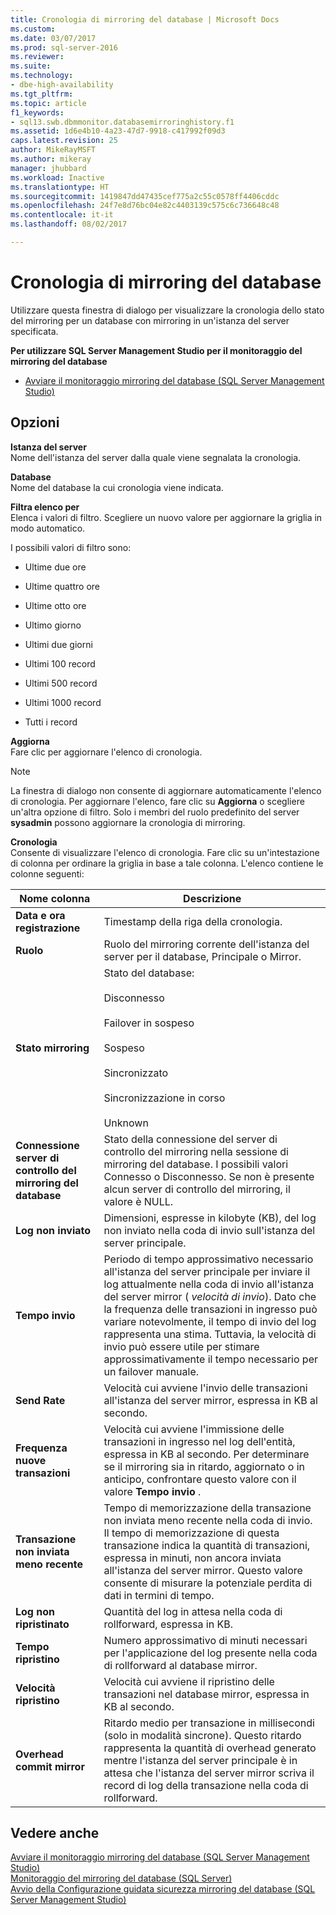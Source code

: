 ```yaml
---
title: Cronologia di mirroring del database | Microsoft Docs
ms.custom: 
ms.date: 03/07/2017
ms.prod: sql-server-2016
ms.reviewer: 
ms.suite: 
ms.technology:
- dbe-high-availability
ms.tgt_pltfrm: 
ms.topic: article
f1_keywords:
- sql13.swb.dbmmonitor.databasemirroringhistory.f1
ms.assetid: 1d6e4b10-4a23-47d7-9918-c417992f09d3
caps.latest.revision: 25
author: MikeRayMSFT
ms.author: mikeray
manager: jhubbard
ms.workload: Inactive
ms.translationtype: HT
ms.sourcegitcommit: 1419847dd47435cef775a2c55c0578ff4406cddc
ms.openlocfilehash: 24f7e8d76bc04e82c4403139c575c6c736648c48
ms.contentlocale: it-it
ms.lasthandoff: 08/02/2017

---
```

# <a name="database-mirroring-history"></a>Cronologia di mirroring del database
  Utilizzare questa finestra di dialogo per visualizzare la cronologia dello stato del mirroring per un database con mirroring in un'istanza del server specificata.  
  
 **Per utilizzare SQL Server Management Studio per il monitoraggio del mirroring del database**  
  
-   [Avviare il monitoraggio mirroring del database &#40;SQL Server Management Studio&#41;](../../database-engine/database-mirroring/start-database-mirroring-monitor-sql-server-management-studio.md)  
  
## <a name="options"></a>Opzioni  
 **Istanza del server**  
 Nome dell'istanza del server dalla quale viene segnalata la cronologia.  
  
 **Database**  
 Nome del database la cui cronologia viene indicata.  
  
 **Filtra elenco per**  
 Elenca i valori di filtro. Scegliere un nuovo valore per aggiornare la griglia in modo automatico.  
  
 I possibili valori di filtro sono:  
  
-   Ultime due ore  
  
-   Ultime quattro ore  
  
-   Ultime otto ore  
  
-   Ultimo giorno  
  
-   Ultimi due giorni  
  
-   Ultimi 100 record  
  
-   Ultimi 500 record  
  
-   Ultimi 1000 record  
  
-   Tutti i record  
  
 **Aggiorna**  
 Fare clic per aggiornare l'elenco di cronologia.  
  
> [!NOTE]  
>  La finestra di dialogo non consente di aggiornare automaticamente l'elenco di cronologia. Per aggiornare l'elenco, fare clic su **Aggiorna** o scegliere un'altra opzione di filtro. Solo i membri del ruolo predefinito del server **sysadmin** possono aggiornare la cronologia di mirroring.  
  
 **Cronologia**  
 Consente di visualizzare l'elenco di cronologia. Fare clic su un'intestazione di colonna per ordinare la griglia in base a tale colonna. L'elenco contiene le colonne seguenti:  
  
|Nome colonna|Descrizione|  
|-----------------|-----------------|  
|**Data e ora registrazione**|Timestamp della riga della cronologia.|  
|**Ruolo**|Ruolo del mirroring corrente dell'istanza del server per il database, Principale o Mirror.|  
|**Stato mirroring**|Stato del database:<br /><br /> Disconnesso<br /><br /> Failover in sospeso<br /><br /> Sospeso<br /><br /> Sincronizzato<br /><br /> Sincronizzazione in corso<br /><br /> Unknown|  
|**Connessione server di controllo del mirroring del database**|Stato della connessione del server di controllo del mirroring nella sessione di mirroring del database. I possibili valori Connesso o Disconnesso. Se non è presente alcun server di controllo del mirroring, il valore è NULL.|  
|**Log non inviato**|Dimensioni, espresse in kilobyte (KB), del log non inviato nella coda di invio sull'istanza del server principale.|  
|**Tempo invio**|Periodo di tempo approssimativo necessario all'istanza del server principale per inviare il log attualmente nella coda di invio all'istanza del server mirror ( *velocità di invio*). Dato che la frequenza delle transazioni in ingresso può variare notevolmente, il tempo di invio del log rappresenta una stima. Tuttavia, la velocità di invio può essere utile per stimare approssimativamente il tempo necessario per un failover manuale.|  
|**Send Rate**|Velocità cui avviene l'invio delle transazioni all'istanza del server mirror, espressa in KB al secondo.|  
|**Frequenza nuove transazioni**|Velocità cui avviene l'immissione delle transazioni in ingresso nel log dell'entità, espressa in KB al secondo. Per determinare se il mirroring sia in ritardo, aggiornato o in anticipo, confrontare questo valore con il valore **Tempo invio** .|  
|**Transazione non inviata meno recente**|Tempo di memorizzazione della transazione non inviata meno recente nella coda di invio. Il tempo di memorizzazione di questa transazione indica la quantità di transazioni, espressa in minuti, non ancora inviata all'istanza del server mirror. Questo valore consente di misurare la potenziale perdita di dati in termini di tempo.|  
|**Log non ripristinato**|Quantità del log in attesa nella coda di rollforward, espressa in KB.|  
|**Tempo ripristino**|Numero approssimativo di minuti necessari per l'applicazione del log presente nella coda di rollforward al database mirror.|  
|**Velocità ripristino**|Velocità cui avviene il ripristino delle transazioni nel database mirror, espressa in KB al secondo.|  
|**Overhead commit mirror**|Ritardo medio per transazione in millisecondi (solo in modalità sincrone). Questo ritardo rappresenta la quantità di overhead generato mentre l'istanza del server principale è in attesa che l'istanza del server mirror scriva il record di log della transazione nella coda di rollforward.|  
  
## <a name="see-also"></a>Vedere anche  
 [Avviare il monitoraggio mirroring del database &#40;SQL Server Management Studio&#41;](../../database-engine/database-mirroring/start-database-mirroring-monitor-sql-server-management-studio.md)   
 [Monitoraggio del mirroring del database &#40;SQL Server&#41;](../../database-engine/database-mirroring/monitoring-database-mirroring-sql-server.md)   
 [Avvio della Configurazione guidata sicurezza mirroring del database &#40;SQL Server Management Studio&#41;](../../database-engine/database-mirroring/start-the-configuring-database-mirroring-security-wizard.md)  
  
  

